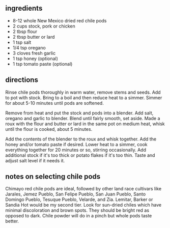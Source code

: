 ## ingredients

* 8-12 whole New Mexico dried red chile pods
* 2 cups stock, pork or chicken
* 2 tbsp flour
* 2 tbsp butter or lard
* 1 tsp salt
* 1/4 tsp oregano
* 3 cloves fresh garlic
* 1 tsp honey (optional)
* 1 tsp tomato paste (optional)

## directions

Rinse chile pods thoroughly in warm water, remove stems and seeds. Add to pot with stock. Bring to a boil and then reduce heat to a simmer. Simmer for about 5-10 minutes until pods are softened.

Remove from heat and put the stock and pods into a blender. Add salt, oregano and garlic to blender. Blend until fairly smooth, set aside. Made a roux with the flour and butter or lard in the same pot on medium heat, whisk until the flour is cooked, about 5 minutes.

Add the contents of the blender to the roux and whisk together. Add the honey and/or tomato paste if desired. Lower heat to a simmer, cook everything together for 20 minutes or so, stirring occasionally. Add additional stock if it's too thick or potato flakes if it's too thin. Taste and adjust salt level if it needs it.

## notes on selecting chile pods

Chimayo red chile pods are ideal, followed by other land race cultivars like Jarales, Jemez Pueblo, San Felipe Pueblo, San Juan Pueblo, Santo Domingo Pueblo, Tesuque Pueblo, Velarde, and Zia. Lemitar, Barker or Sandia Hot would be my second tier. Look for sun-dried chiles which have minimal discoloration and brown spots. They should be bright red as opposed to dark. Chile powder will do in a pinch but whole pods taste better. 
